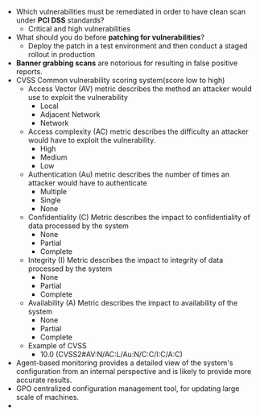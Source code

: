 * Which vulnerabilities must be remediated in order to have clean scan under **PCI DSS** standards?
  * Critical and high vulnerabilities
* What should you do before **patching for vulnerabilities**?
  * Deploy the patch in a test environment and then conduct a staged rollout in production
* **Banner grabbing scans** are notorious for resulting in false positive reports.
* CVSS Common vulnerability scoring system(score low to high)
  * Access Vector (AV) metric describes the method an attacker would use to exploit the vulnerability
    * Local
    * Adjacent Network
    * Network
  * Access complexity (AC) metric describes the difficulty an attacker would have to exploit the vulnerability.
    * High
    * Medium
    * Low
  * Authentication (Au) metric describes the number of times an attacker would have to authenticate
    * Multiple
    * Single
    * None
  * Confidentiality (C) Metric describes the impact to confidentiality of data processed by the system
    * None
    * Partial
    * Complete
  * Integrity (I) Metric describes the impact to integrity of data processed by the system
    * None
    * Partial
    * Complete
  * Availability (A) Metric describes the impact to availability of the system
    * None
    * Partial
    * Complete
  * Example of CVSS
    * 10.0 (CVSS2#AV:N/AC:L/Au:N/C:C/I:C/A:C)
* Agent-based monitoring provides a detailed view of the system's configuration from an internal perspective and is likely to provide more accurate results.
* GPO centralized configuration management tool, for updating large scale of machines.
* 